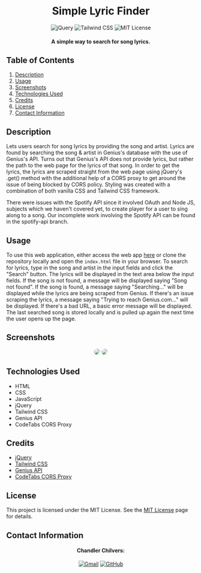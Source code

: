 <h1 align="center">
  Simple Lyric Finder
</h1>

<p align="center">
    <img src="https://img.shields.io/badge/jQuery-0769AD.svg?style=for-the-badge&logo=jQuery&logoColor=white" alt="jQuery">
    <img src="https://img.shields.io/badge/Tailwind%20CSS-06B6D4.svg?style=for-the-badge&logo=Tailwind-CSS&logoColor=white" alt="Tailwind CSS">
    <img src="https://img.shields.io/badge/License-MIT-blue.svg?style=for-the-badge" alt="MIT License">
</p>

<h4 align="center">A simple way to search for song lyrics.</h4>

## Table of Contents
1. [Description](#description)
2. [Usage](#usage)
3. [Screenshots](#screenshots)
4. [Technologies Used](#technologies-used)
5. [Credits](#credits)
6. [License](#license)
7. [Contact Information](#contact-information)

## Description
Lets users search for song lyrics by providing the song and artist. Lyrics are found by searching the song & artist in Genius's database with the use of Genius's API. Turns out that Genius's API does not provide lyrics, but rather the path to the web page for the lyrics of that song. In order to get the lyrics, the lyrics are scraped straight from the web page using jQuery's .get() method with the additional help of a CORS proxy to get around the issue of being blocked by CORS policy. Styling was created with a combination of both vanilla CSS and Tailwind CSS framework.<br>

There were issues with the Spotify API since it involved OAuth and Node JS, subjects which we haven't covered yet, to create player for a user to sing along to a song. Our incomplete work involving the Spotify API can be found in the spotify-api branch.

## Usage
To use this web application, either access the web app [here](https://example.com) or clone the repository locally and open the `index.html` file in your browser. To search for lyrics, type in the song and artist in the input fields and click the "Search" button. The lyrics will be displayed in the text area below the input fields. If the song is not found, a message will be displayed saying "Song not found". If the song is found, a message saying "Searching..." will be displayed while the lyrics are being scraped from Genius. If there's an issue scraping the lyrics, a message saying "Trying to reach Genius.com..." will be displayed. If there's a bad URL, a basic error message will be displayed. The last searched song is stored locally and is pulled up again the next time the user opens up the page.

## Screenshots
<p align="center">
    <img src="https://github.com/cwchilvers/SimpleLyricFinder/assets/59628271/6615a2ee-0216-482e-82c1-0fc651dc5c48" style="border-radius:10px">
    <img src="https://github.com/cwchilvers/SimpleLyricFinder/assets/59628271/f913f327-4985-48f6-9c58-a63c870a5c65" style="border-radius:10px">
</p>

## Technologies Used
- HTML
- CSS
- JavaScript
- jQuery
- Tailwind CSS
- Genius API
- CodeTabs CORS Proxy

## Credits
- [jQuery](https://jquery.com/)
- [Tailwind CSS](https://tailwindcss.com/)
- [Genius API](https://docs.genius.com/)
- [CodeTabs CORS Proxy](https://codetabs.com/cors-proxy/cors-proxy.html)

## License
This project is licensed under the MIT License. See the [MIT License](https://opensource.org/licenses/mit/) page for details.

## Contact Information
<h4 align="center">Chandler Chilvers:</h4>
<p align="center">
    <a href="mailto:cwchilvers@gmail.com"><img src="https://img.shields.io/badge/Gmail-D14836?style=for-the-badge&logo=gmail&logoColor=white" alt="Gmail"></a>
    <a href="https://github.com/cwchilvers"><img src="https://img.shields.io/badge/GitHub-181717.svg?style=for-the-badge&logo=GitHub&logoColor=white" alt="GitHub"></a>
</p>
